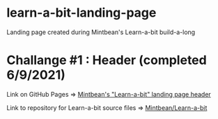 # learn-a-bit-landing-page
Landing page created during Mintbean's Learn-a-bit build-a-long

# Challange #1 : Header (completed 6/9/2021)
   Link on GitHub Pages => [Mintbean's "Learn-a-bit" landing page header](https://steeshmck.github.io/learn-a-bit-landing-page/)  
   
Link to repository for Learn-a-bit source files => [Mintbean/Learn-a-bit](https://github.com/Mintbean/Learn-a-bit)
   
 

